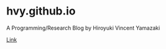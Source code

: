 # hvy.github.io
A Programming/Research Blog by Hiroyuki Vincent Yamazaki

[Link](http://hvy.github.io)
